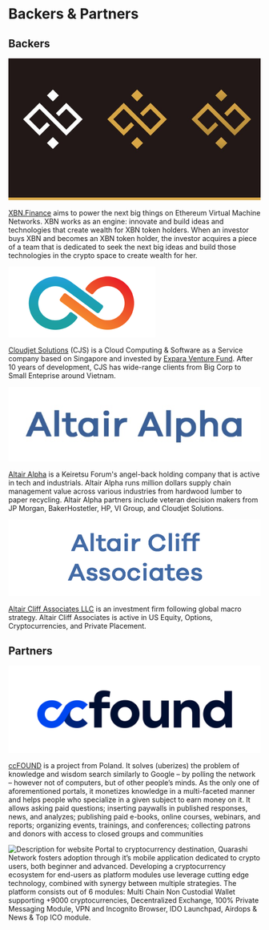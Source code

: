 # Backers & Partners

## Backers&#x20;

![](.gitbook/assets/EulqY59XcAA2ljR.jpg)

[XBN.Finance](https://xbn.finance) aims to power the next big things on Ethereum Virtual Machine Networks. XBN works as an engine: innovate and build ideas and technologies that create wealth for XBN token holders. When an investor buys XBN and becomes an XBN token holder, the investor acquires a piece of a team that is dedicated to seek the next big ideas and build those technologies in the crypto space to create wealth for her.

![](<.gitbook/assets/Screen Shot 2021-11-08 at 8.22.18 PM.png>)

[Cloudjet Solutions](https://www.cloudjetsolutions.com) (CJS) is a Cloud Computing & Software as a Service company based on Singapore and invested by [Expara Venture Fund](https://www.expara.com). After 10 years of development, CJS has wide-range clients from Big Corp to Small Enteprise around Vietnam.&#x20;

![](<.gitbook/assets/Screen Shot 2021-11-08 at 8.17.47 PM.png>)

[Altair Alpha](https://altair-alpha.com) is a Keiretsu Forum's angel-back holding company that is active in tech and industrials. Altair Alpha runs million dollars supply chain management value across various industries from hardwood lumber to paper recycling. Altair Alpha partners include veteran decision makers from JP Morgan, BakerHostetler, HP, VI Group, and Cloudjet Solutions.

![](<.gitbook/assets/Logo - ACA.PNG>)

[Altair Cliff Associates LLC](https://www.altair-cliff.com) is an investment firm following global macro strategy.  Altair Cliff Associates is active in US Equity, Options, Cryptocurrencies, and Private Placement.

## Partners <a href="#backers" id="backers"></a>

![](.gitbook/assets/cclogopng.png)

[ccFOUND](https://ccfound.com) is a project from Poland. It solves (uberizes) the problem of knowledge and wisdom search similarly to Google – by polling the network – however not of computers, but of other people’s minds. As the only one of aforementioned portals, it monetizes knowledge in a multi-faceted manner and helps people who specialize in a given subject to earn money on it. It allows asking paid questions; inserting paywalls in published responses, news, and analyzes; publishing paid e-books, online courses, webinars, and reports; organizing events, trainings, and conferences; collecting patrons and donors with access to closed groups and communities

![Description for website Portal to cryptocurrency destination, Quarashi Network fosters adoption through it’s mobile application dedicated to crypto users, both beginner and advanced. Developing a cryptocurrency ecosystem for end-users as platform modules use leverage cutting edge technology, combined with synergy between multiple strategies. The platform consists out of 6 modules: Multi Chain Non Custodial Wallet supporting +9000 cryptocurrencies, Decentralized Exchange, 100% Private Messaging Module, VPN and Incognito Browser, IDO Launchpad, Airdops & News & Top ICO module.](.gitbook/assets/Quarashi\_logo\_black1.png)

